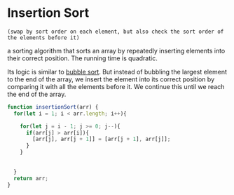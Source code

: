 # Insertion Sort

`(swap by sort order on each element, but also check the sort order of the elements before it)`

a sorting algorithm that sorts an array by repeatedly inserting elements into their correct position. The running time is quadratic.

Its logic is similar to [bubble sort](<Bubble Sort.md>). But instead of bubbling the largest element to the end of the array, we insert the element into its correct position by comparing it with all the elements before it. We continue this until we reach the end of the array.

```js
function insertionSort(arr) {
  for(let i = 1; i < arr.length; i++){

    for(let j = i - 1; j >= 0; j--){
      if(arr[j] > arr[i]){
        [arr[j], arr[j + 1]] = [arr[j + 1], arr[j]];
      }
    }
    
    
  }
  return arr;
}
```